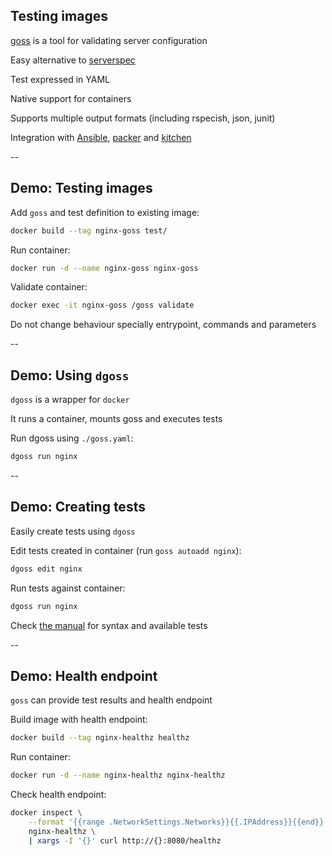 ## Testing images

[goss](https://github.com/aelsabbahy/goss) is a tool for validating server configuration

Easy alternative to [serverspec](http://serverspec.org/)

Test expressed in YAML

Native support for containers

Supports multiple output formats (including rspecish, json, junit)

Integration with [Ansible](https://github.com/indusbox/goss-ansible), [packer](https://github.com/YaleUniversity/packer-provisioner-goss) and [kitchen](https://github.com/ahelal/kitchen-goss)

--

## Demo: Testing images

Add `goss` and test definition to existing image:

```bash
docker build --tag nginx-goss test/
```

Run container:

```bash
docker run -d --name nginx-goss nginx-goss
```

Validate container:

```bash
docker exec -it nginx-goss /goss validate
```

Do not change behaviour specially entrypoint, commands and parameters

--

## Demo: Using `dgoss`

`dgoss` is a wrapper for `docker`

It runs a container, mounts goss and executes tests

Run dgoss using `./goss.yaml`:

```bash
dgoss run nginx
```

--

## Demo: Creating tests

Easily create tests using `dgoss`

Edit tests created in container (run `goss autoadd nginx`):

```bash
dgoss edit nginx
```

Run tests against container:

```bash
dgoss run nginx
```

Check [the manual](https://github.com/aelsabbahy/goss/blob/master/docs/manual.md#dns) for syntax and available tests

--

## Demo: Health endpoint

`goss` can provide test results and health endpoint

Build image with health endpoint:

```bash
docker build --tag nginx-healthz healthz
```

Run container:

```bash
docker run -d --name nginx-healthz nginx-healthz
```

Check health endpoint:

```bash
docker inspect \
    --format '{{range .NetworkSettings.Networks}}{{.IPAddress}}{{end}}' \
    nginx-healthz \
    | xargs -I '{}' curl http://{}:8080/healthz
```
